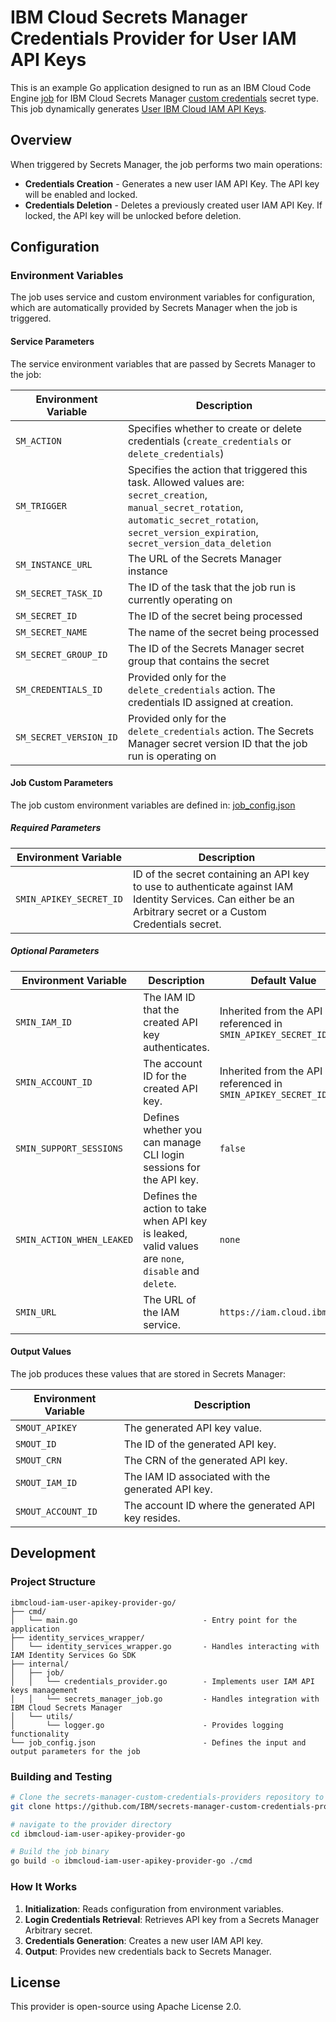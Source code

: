 # IBM Cloud Secrets Manager Credentials Provider for User IAM API Keys

This is an example Go application designed to run as an IBM Cloud Code Engine [job](https://cloud.ibm.com/docs/codeengine?topic=codeengine-job-plan) for IBM Cloud Secrets Manager [custom credentials](https://cloud.ibm.com/docs/secrets-manager?topic=secrets-manager-getting-started) secret type. This job dynamically generates [User IBM Cloud IAM API Keys](https://cloud.ibm.com/docs/account?topic=account-manapikey).

## Overview

When triggered by Secrets Manager, the job performs two main operations:

* **Credentials Creation** - Generates a new user IAM API Key. The API key will be enabled and locked.
* **Credentials Deletion** - Deletes a previously created user IAM API Key. If locked, the API key will be unlocked before deletion.

## Configuration

### Environment Variables

The job uses service and custom environment variables for configuration, which are automatically provided by Secrets Manager when the job is triggered.

#### Service Parameters

The service environment variables that are passed by Secrets Manager to the job:

| Environment Variable   | Description                                                                                                                                                                                              |
|------------------------|----------------------------------------------------------------------------------------------------------------------------------------------------------------------------------------------------------|
| `SM_ACTION`            | Specifies whether to create or delete credentials (`create_credentials` or `delete_credentials`)                                                                                                         |
| `SM_TRIGGER`           | Specifies the action that triggered this task. Allowed values are: `secret_creation`, `manual_secret_rotation`, `automatic_secret_rotation`, `secret_version_expiration`, `secret_version_data_deletion` |
| `SM_INSTANCE_URL`      | The URL of the Secrets Manager instance                                                                                                                                                                  |
| `SM_SECRET_TASK_ID`    | The ID of the task that the job run is currently operating on                                                                                                                                            |
| `SM_SECRET_ID`         | The ID of the secret being processed                                                                                                                                                                     |
| `SM_SECRET_NAME`       | The name of the secret being processed                                                                                                                                                                   |
| `SM_SECRET_GROUP_ID`   | The ID of the Secrets Manager secret group that contains the secret                                                                                                                                      |
| `SM_CREDENTIALS_ID`    | Provided only for the `delete_credentials` action. The credentials ID assigned at creation.                                                                                                              |
| `SM_SECRET_VERSION_ID` | Provided only for the `delete_credentials` action. The Secrets Manager secret version ID that the job run is operating on                                                                                |

#### Job Custom Parameters

The job custom environment variables are defined in: [job_config.json](./job_config.json)

##### Required Parameters

| Environment Variable    | Description                                                                                                                                                    |
|-------------------------|----------------------------------------------------------------------------------------------------------------------------------------------------------------|
| `SMIN_APIKEY_SECRET_ID` | ID of the secret containing an API key to use to authenticate against IAM Identity Services. Can either be an Arbitrary secret or a Custom Credentials secret. |

##### Optional Parameters

| Environment Variable      | Description                                                                                         | Default Value                                                    |
|---------------------------|-----------------------------------------------------------------------------------------------------|------------------------------------------------------------------|
| `SMIN_IAM_ID`             | The IAM ID that the created API key authenticates.                                                  | Inherited from the API key referenced in `SMIN_APIKEY_SECRET_ID` |
| `SMIN_ACCOUNT_ID`         | The account ID for the created API key.                                                             | Inherited from the API key referenced in `SMIN_APIKEY_SECRET_ID` |
| `SMIN_SUPPORT_SESSIONS`   | Defines whether you can manage CLI login sessions for the API key.                                  | `false`                                                          |
| `SMIN_ACTION_WHEN_LEAKED` | Defines the action to take when API key is leaked, valid values are `none`, `disable` and `delete`. | `none`                                                           |
| `SMIN_URL`                | The URL of the IAM service.                                                                         | `https://iam.cloud.ibm.com`                                      |

#### Output Values

The job produces these values that are stored in Secrets Manager:

| Environment Variable | Description                                         |
|----------------------|-----------------------------------------------------|
| `SMOUT_APIKEY`       | The generated API key value.                        |
| `SMOUT_ID`           | The ID of the generated API key.                    |
| `SMOUT_CRN`          | The CRN of the generated API key.                   |
| `SMOUT_IAM_ID`       | The IAM ID associated with the generated API key.   |
| `SMOUT_ACCOUNT_ID`   | The account ID where the generated API key resides. |

## Development

### Project Structure

```
ibmcloud-iam-user-apikey-provider-go/
├── cmd/
│   └── main.go                            - Entry point for the application
├── identity_services_wrapper/
│   └── identity_services_wrapper.go       - Handles interacting with IAM Identity Services Go SDK
├── internal/
│   ├── job/
│   │   └── credentials_provider.go        - Implements user IAM API keys management
│   │   └── secrets_manager_job.go         - Handles integration with IBM Cloud Secrets Manager
│   └── utils/
│       └── logger.go                      - Provides logging functionality
└── job_config.json                        - Defines the input and output parameters for the job
```

### Building and Testing

```bash
# Clone the secrets-manager-custom-credentials-providers repository to your local machine
git clone https://github.com/IBM/secrets-manager-custom-credentials-providers

# navigate to the provider directory
cd ibmcloud-iam-user-apikey-provider-go

# Build the job binary
go build -o ibmcloud-iam-user-apikey-provider-go ./cmd
```

### How It Works

1. **Initialization**: Reads configuration from environment variables.
2. **Login Credentials Retrieval**: Retrieves API key from a Secrets Manager Arbitrary secret.
3. **Credentials Generation**: Creates a new user IAM API key.
4. **Output**: Provides new credentials back to Secrets Manager.

## License

This provider is open-source using Apache License 2.0.

